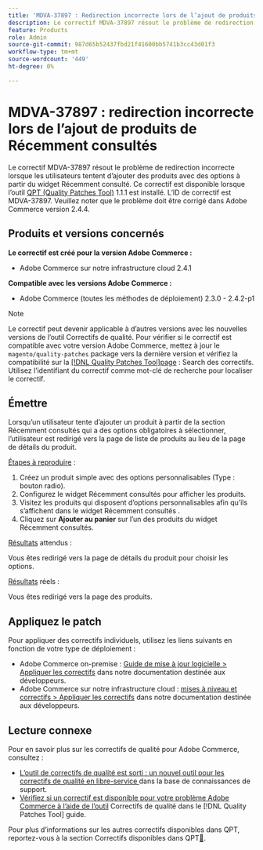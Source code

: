 ```yaml
---
title: 'MDVA-37897 : Redirection incorrecte lors de l’ajout de produits de Récemment consultés'
description: Le correctif MDVA-37897 résout le problème de redirection incorrecte lorsque les utilisateurs tentent d’ajouter des produits avec des options à partir du widget Récemment consulté. Ce correctif est disponible lorsque [Quality Patches Tool (QPT)](https://experienceleague.adobe.com/fr/docs/commerce-knowledge-base/kb/announcements/commerce-announcements/magento-quality-patches-released-new-tool-to-self-serve-quality-patches) 1.1.1 est installé. L’ID de correctif est MDVA-37897. Veuillez noter que ce problème devrait être résolu dans la version 2.4.4 de Adobe Commerce.
feature: Products
role: Admin
source-git-commit: 987d65b52437fbd21f41600bb5741b3cc43d01f3
workflow-type: tm+mt
source-wordcount: '449'
ht-degree: 0%

---
```


# MDVA-37897 : redirection incorrecte lors de l’ajout de produits de Récemment consultés

Le correctif MDVA-37897 résout le problème de redirection incorrecte lorsque les utilisateurs tentent d’ajouter des produits avec des options à partir du widget Récemment consulté. Ce correctif est disponible lorsque l’outil [QPT (Quality Patches Tool)](https://experienceleague.adobe.com/fr/docs/commerce-knowledge-base/kb/announcements/commerce-announcements/magento-quality-patches-released-new-tool-to-self-serve-quality-patches) 1.1.1 est installé. L’ID de correctif est MDVA-37897. Veuillez noter que le problème doit être corrigé dans Adobe Commerce version 2.4.4.

## Produits et versions concernés

**Le correctif est créé pour la version Adobe Commerce :**

* Adobe Commerce sur notre infrastructure cloud 2.4.1

**Compatible avec les versions Adobe Commerce :**

* Adobe Commerce (toutes les méthodes de déploiement) 2.3.0 - 2.4.2-p1

>[!NOTE]
>
>Le correctif peut devenir applicable à d’autres versions avec les nouvelles versions de l’outil Correctifs de qualité. Pour vérifier si le correctif est compatible avec votre version Adobe Commerce, mettez à jour le `magento/quality-patches` package vers la dernière version et vérifiez la compatibilité sur la [[!DNL Quality Patches Tool]page](https://experienceleague.adobe.com/fr/docs/commerce-knowledge-base/kb/announcements/commerce-announcements/magento-quality-patches-released-new-tool-to-self-serve-quality-patches) : Search des correctifs. Utilisez l’identifiant du correctif comme mot-clé de recherche pour localiser le correctif.

## Émettre

Lorsqu’un utilisateur tente d’ajouter un produit à partir de la section Récemment consultés qui a des options obligatoires à sélectionner, l’utilisateur est redirigé vers la page de liste de produits au lieu de la page de détails du produit.

<u>Étapes à reproduire</u> :

1. Créez un produit simple avec des options personnalisables (Type : bouton radio).
1. Configurez le widget Récemment consultés pour afficher les produits.
1. Visitez les produits qui disposent d’options personnalisables afin qu’ils s’affichent dans le widget Récemment consultés .
1. Cliquez sur **Ajouter au panier** sur l’un des produits du widget Récemment consultés.

<u>Résultats</u> attendus :

Vous êtes redirigé vers la page de détails du produit pour choisir les options.

<u>Résultats</u> réels :

Vous êtes redirigé vers la page des produits.

## Appliquez le patch

Pour appliquer des correctifs individuels, utilisez les liens suivants en fonction de votre type de déploiement :

* Adobe Commerce on-premise : [Guide de mise à jour logicielle > Appliquer les correctifs](https://experienceleague.adobe.com/fr/docs/commerce-operations/tools/quality-patches-tool/usage) dans notre documentation destinée aux développeurs.
* Adobe Commerce sur notre infrastructure cloud : [mises à niveau et correctifs > Appliquer les correctifs](https://experienceleague.adobe.com/fr/docs/commerce-cloud-service/user-guide/develop/upgrade/apply-patches) dans notre documentation destinée aux développeurs.

## Lecture connexe

Pour en savoir plus sur les correctifs de qualité pour Adobe Commerce, consultez :

* [ L’outil de correctifs de qualité est sorti : un nouvel outil pour les correctifs de qualité en libre-service ](https://experienceleague.adobe.com/fr/docs/commerce-knowledge-base/kb/announcements/commerce-announcements/magento-quality-patches-released-new-tool-to-self-serve-quality-patches) dans la base de connaissances de support.
* [Vérifiez si un correctif est disponible pour votre problème Adobe Commerce à l’aide de l’outil](/help/tools/quality-patches-tool/patches-available-in-qpt/check-patch-for-magento-issue-with-magento-quality-patches.md) Correctifs de qualité dans le [!DNL Quality Patches Tool] guide.

Pour plus d’informations sur les autres correctifs disponibles dans QPT, reportez-vous à la section Correctifs disponibles dans QPT[&#128279;](https://experienceleague.adobe.com/tools/commerce-quality-patches/index.html?lang=fr).

